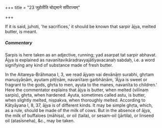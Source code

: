 +++
title = "23 जुहोतीति चोद्यमाने सर्पिराज्यम्"

+++

If it is said, juhoti, 'he sacrifices,' it should be known that sarpir ājya, melted butter, is meant.

#####  Commentary

Sarpis is here taken as an adjective, running; yad asarpat tat sarpir abhavat. Ājya is explained as navanītavikāradravyajātīyavacanaḥ sabdaḥ, i.e. a word signifying any kind of substance made of fresh butter.

In the Aitareya-Brāhmaṇa I, 3, we read ājyaṃ vai devānāṃ surabhi, ghṛtam manuṣyāṇām, ayutam pitṝṇām, navanītaṃ garbhāṇām, 'Ājya is sweet or fragrant to the gods, ghṛta to men, ayuta to the manes, navanīta to children.' Here the commentator explains that ājya is butter, when melted (vilīnaṃ sarpis), ghṛta, when hardened. Ayuta, sometimes called astu, is butter, when slightly melted, niṣpakva, when thoroughly melted. According to Kātyāyana I, 8, 37, ājya is of different kinds. It may be simple ghṛta, which, as a rule, should be made of the milk of cows. But in the absence of ājya, the milk of buffaloes (māhiṣa), or oil (taila), or sesam-oil (jārtila), or linseed oil (atasīsneha), &c., may be taken.
